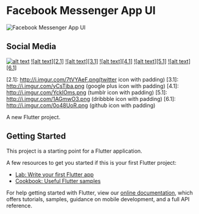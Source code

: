 # Facebook Messenger App UI

![Facebook Messenger App UI](https://user-images.githubusercontent.com/16510597/86947981-bc704f00-c176-11ea-8355-b35f698be928.jpg)

## Social Media

<!-- display the social media buttons in your README -->
[![alt text][1.1]][1]
[![alt text][2.1]][2]
[![alt text][3.1]][3]
[![alt text][4.1]][4]
[![alt text][5.1]][5]
[![alt text][6.1]][6]

<!-- icons with padding -->
[1.1]: http://i.imgur.com/nIiaG46.png (facebook icon with padding)
[2.1]: http://i.imgur.com/7tVYAeF.png(twitter icon with padding)
[3.1]: http://i.imgur.com/yCsTjba.png (google plus icon with padding)
[4.1]: http://i.imgur.com/YckIOms.png (tumblr icon with padding)
[5.1]: http://i.imgur.com/1AGmwO3.png (dribbble icon with padding)
[6.1]: http://i.imgur.com/0o48UoR.png (github icon with padding)

<!-- links to your social media accounts -->
<!-- update these accordingly -->

[1]: https://www.facebook.com/Sopheamen-Van-110104824091670
[2]: https://twitter.com/sopheamenvan007
[3]: https://www.instagram.com/vansopheamen/?hl=en
[4]: http://carlsed.tumblr.com
[5]: http://dribbble.com/carlsednaoui
[6]: http://www.github.com/carlsednaoui

A new Flutter project.

## Getting Started

This project is a starting point for a Flutter application.

A few resources to get you started if this is your first Flutter project:

- [Lab: Write your first Flutter app](https://flutter.dev/docs/get-started/codelab)
- [Cookbook: Useful Flutter samples](https://flutter.dev/docs/cookbook)

For help getting started with Flutter, view our
[online documentation](https://flutter.dev/docs), which offers tutorials,
samples, guidance on mobile development, and a full API reference.
